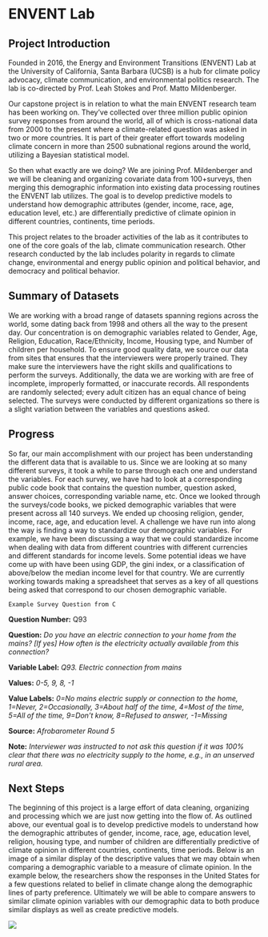 # ENVENT Lab

## Project Introduction
Founded in 2016, the Energy and Environment Transitions (ENVENT) Lab at the University of California, Santa Barbara (UCSB) is a hub for climate policy advocacy, climate communication, and environmental politics research. The lab is co-directed by Prof. Leah Stokes and Prof. Matto Mildenberger.

Our capstone project is in relation to what the main ENVENT research team has been working on. They’ve collected over three million public opinion survey responses from around the world, all of which is cross-national data from 2000 to the present where a climate-related question was asked in two or more countries. It is part of their greater effort towards modeling climate concern in more than 2500 subnational regions around the world, utilizing a Bayesian statistical model.

So then what exactly are we doing? We are joining Prof. Mildenberger and we will be cleaning and organizing covariate data from 100+surveys, then merging this demographic information into existing data processing routines the ENVENT lab utilizes. The goal is to develop predictive models to understand how demographic attributes (gender, income, race, age, education level, etc.) are differentially predictive of climate opinion in different countries, continents, time periods.

This project relates to the broader activities of the lab as it contributes to one of the core goals of the lab, climate communication research. Other research conducted by the lab includes polarity in regards to climate change, environmental and energy public opinion and political behavior, and democracy and political behavior. 

## Summary of Datasets

We are working with a broad range of datasets spanning regions across the world, some dating back from 1998 and others all the way to the present day. Our concentration is on demographic variables related to Gender, Age, Religion, Education, Race/Ethnicity, Income, Housing type, and Number of children per household. To ensure good quality data, we source our data from sites that ensures that the interviewers were properly trained. They make sure the interviewers have the right skills and qualifications to perform the surveys. Additionally, the data we are working with are free of incomplete, improperly formatted, or inaccurate records. All respondents are randomly selected; every adult citizen has an equal chance of being selected. The surveys were conducted by different organizations so there is a slight variation between the variables and questions asked.

## Progress

So far, our main accomplishment with our project has been understanding the different data that is available to us. Since we are looking at so many different surveys, it took a while to parse through each one and understand the variables. For each survey, we have had to look at a corresponding public code book that contains the question number, question asked, answer choices, corresponding variable name, etc. Once we looked through the surveys/code books, we picked demographic variables that were present across all 140 surveys. We ended up choosing religion, gender, income, race, age, and education level. A challenge we have run into along the way is finding a way to standardize our demographic variables. For example, we have been discussing a way that we could standardize income when dealing with data from different countries with different currencies and different standards for income levels. Some potential ideas we have come up with have been using GDP, the gini index, or a classification of above/below the median income level for that country. We are currently working towards making a spreadsheet that serves as a key of all questions being asked that correspond to our chosen demographic variable.

`Example Survey Question from C`

**Question Number:** Q93

**Question:** *Do you have an electric connection to your home from the mains? [If yes] How often is the
electricity actually available from this connection?*

**Variable Label:** *Q93. Electric connection from mains*

**Values:** *0-5, 9, 8, -1*

**Value Labels:** *0=No mains electric supply or connection to the home, 1=Never, 2=Occasionally, 3=About
half of the time, 4=Most of the time, 5=All of the time, 9=Don’t know, 8=Refused to answer, -1=Missing*

**Source:** *Afrobarometer Round 5*

**Note:** *Interviewer was instructed to not ask this question if it was 100% clear that there was no electricity
supply to the home, e.g., in an unserved rural area.*

## Next Steps

The beginning of this project is a large effort of data cleaning, organizing and processing which we are just now getting into the flow of. As outlined above, our eventual goal is to develop predictive models to understand how the demographic attributes of gender, income, race, age, education level, religion, housing type, and number of children are differentially predictive of climate opinion in different countries, continents, time periods. Below is an image of a similar display of the descriptive values that we may obtain when comparing a demographic variable to a measure of climate opinion. In the example below, the researchers show the responses in the United States for a few questions related to belief in climate change along the demographic lines of party preference. Ultimately we will be able to compare answers to similar climate opinion variables with our demographic data to both produce similar displays as well as create predictive models.

![](https://www.finereport.com/en/wp-content/uploads/2019/10/tableau2.png)
